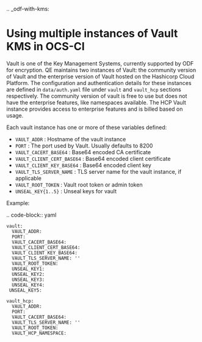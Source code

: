 .. _odf-with-kms:

Using multiple instances of Vault KMS in OCS-CI
===============================================

Vault is one of the Key Management Systems, currently supported by ODF for encryption. QE maintains two instances of Vault: the community version of Vault and the enterprise version of Vault hosted on the Hashicorp Cloud Platform. The configuration and authentication details for these instances are defined in `data/auth.yaml` file under `vault` and `vault_hcp` sections respectively.
The community version of vault is free to use but does not have the enterprise features, like namespaces available. The HCP Vault instance provides access to enterprise features and is billed based on usage.

Each vault instance has one or more of these variables defined:
- `VAULT_ADDR` : Hostname of the vault instance
- `PORT` : The port used by Vault. Usually defaults to 8200
- `VAULT_CACERT_BASE64` : Base64 encoded CA certificate
- `VAULT_CLIENT_CERT_BASE64` : Base64 encoded client certificate
- `VAULT_CLIENT_KEY_BASE64` : Base64 encoded client key
- `VAULT_TLS_SERVER_NAME` : TLS server name for the vault instance, if applicable
- `VAULT_ROOT_TOKEN` : Vault root token or admin token
- `UNSEAL_KEY{1..5}` : Unseal keys for vault

Example:

.. code-block:: yaml

    vault:
      VAULT_ADDR:
      PORT:
      VAULT_CACERT_BASE64:
      VAULT_CLIENT_CERT_BASE64:
      VAULT_CLIENT_KEY_BASE64:
      VAULT_TLS_SERVER_NAME: ''
      VAULT_ROOT_TOKEN:
      UNSEAL_KEY1:
      UNSEAL_KEY2:
      UNSEAL_KEY3:
      UNSEAL_KEY4:
     UNSEAL_KEY5:

    vault_hcp:
      VAULT_ADDR:
      PORT:
      VAULT_CACERT_BASE64:
      VAULT_TLS_SERVER_NAME: ''
      VAULT_ROOT_TOKEN:
      VAULT_HCP_NAMESPACE:
